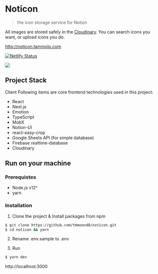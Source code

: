 # Noticon

> the icon storage service for Notion

All images are stored safely in the [Cloudinary](https://cloudinary.com). You can search icons you want, or upload icons you do.

http://noticon.tammolo.com

[![Netlify Status](https://api.netlify.com/api/v1/badges/7cbfbeae-6a72-4dbf-9deb-85cb90a46712/deploy-status)](https://app.netlify.com/sites/noticon/deploys)

![](https://user-images.githubusercontent.com/11402468/92193883-59fcac00-eea4-11ea-86d6-f0c90956a827.gif)

## Project Stack

Client
Following items are core frontend technologies used in this project:

- React
- Next.js
- Emotion
- TypeScript
- MobX
- Notion-UI
- react-easy-crop
- Google Sheets API (for simple database)
- Firebase realtime-database
- Cloudinary

## Run on your machine

### Prerequistes

- Node.js v12^
- yarn

### Installation

1. Clone the project & Install packages from npm

```bash
$ git clone https://github.com/tmmoond8/noticon.git
$ cd noticon && yarn
```

2. Rename .env.sample to .env

3. Run

```bash
$ yarn dev
```

http://localhost:3000
